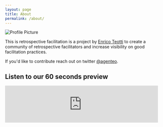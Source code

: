 ```yaml
---
layout: page
title: About
permalink: /about/
---
```


<img src="{{ site.baseurl }}/assets/logo.png" title="Profile Picture" class="profile">

This is retrospective facilitation is a project by [Enrico Teotti](http://teotti.com) to create a community of retrospective facilitators and increase visibility on good facilitation practices.

If you'd like to contribute reach out on twitter [@agenteo](http://twitter.com/agenteo). 

<div class="wrapper">
    <div class="post-header-container">
  <h2 class="post-header">Listen to our 60 seconds preview</h2>
  <iframe src="https://www.podbean.com/media/player/x8ken-a8519a?from=yiiadmin&download=1&version=1&skin=1&btn-skin=107&auto=0&download=1&pbad=1" height="122" width="100%" frameborder="0" scrolling="no" data-name="pb-iframe-player"></iframe>
  </div>
</div>
